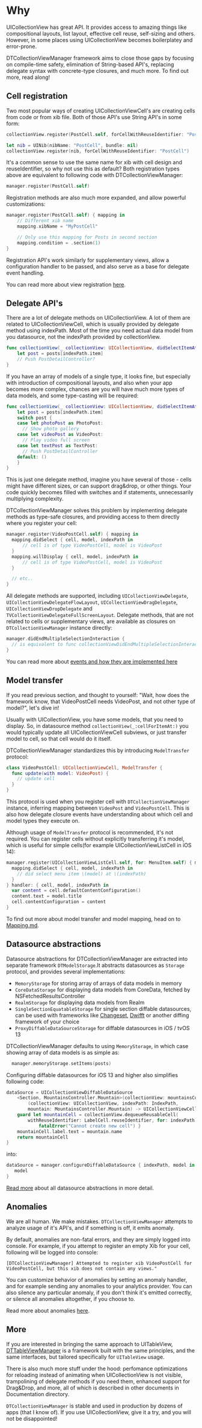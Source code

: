 # Why

UICollectionView has great API. It provides access to amazing things like compositional layouts, list layout, effective cell reuse, self-sizing and others. However, in some places using UICollectionView becomes boilerplatey and error-prone.

DTCollectionViewManager framework aims to close those gaps by focusing on compile-time safety, elimination of String-based API's, replacing delegate syntax with concrete-type closures, and much more. To find out more, read along!

## Cell registration

Two most popular ways of creating UICollectionViewCell's are creating cells from code or from xib file. Both of those API's use String API's in some form:

```swift
collectionView.register(PostCell.self, forCellWithReuseIdentifier: "PostCell")

let nib = UINib(nibName: "PostCell", bundle: nil)
collectionView.register(nib, forCellWithReuseIdentifier: "PostCell")
```

It's a common sense to use the same name for xib with cell design and reuseIdentifier, so why not use this as default? Both registration types above are equivalent to following code with DTCollectionViewManager:

```swift
manager.register(PostCell.self)
```

Registration methods are also much more expanded, and allow powerful customizations:

```swift
manager.register(PostCell.self) { mapping in
    // Different xib name
    mapping.xibName = "MyPostCell"

    // Only use this mapping for Posts in second section
    mapping.condition = .section(1)
}
```

Registration API's work similarly for supplementary views, allow a configuration handler to be passed, and also serve as a base for delegate event handling.

You can read more about view registration [here](Registration.md).

## Delegate API's

There are a lot of delegate methods on UICollectionView. A lot of them are related to UICollectionViewCell, which is usually provided by delegate method using indexPath. Most of the time you need actual data model from you datasource, not the indexPath provided by collectionView.

```swift
func collectionView(_ collectionView: UICollectionView, didSelectItemAt indexPath: IndexPath) {
    let post = posts[indexPath.item]
    // Push PostDetailController?
}
```
If you have an array of models of a single type, it looks fine, but especially with introduction of compositional layouts, and also when your app becomes more complex, chances are you will have much more types of data models, and some type-casting will be required:

```swift
func collectionView(_ collectionView: UICollectionView, didSelectItemAt indexPath: IndexPath) {
    let post = posts[indexPath.item]
    switch post {
    case let photoPost as PhotoPost:
      // Show photo gallery
    case let videoPost as VideoPost:
      // Play video full screen
    case let textPost as TextPost:
      // Push PostDetailController
    default: ()
    }
}
```

This is just one delegate method, imagine you have several of those - cells might have different sizes, or can support drag&drop, or other things. Your code quickly becomes filled with switches and if statements, unnecessarily multiplying complexity.

DTCollectionViewManager solves this problem by implementing delegate methods as type-safe closures, and providing access to them directly where you register your cell:

```swift
manager.register(VideoPostCell.self) { mapping in
  mapping.didSelect { cell, model, indexPath in
      // cell is of type VideoPostCell, model is VideoPost
  }
  mapping.willDisplay { cell, model, indexPath in
      // cell is of type VideoPostCell, model is VideoPost
  }

  // etc..
}
```

All delegate methods are supported, including `UICollectionViewDelegate`, `UICollectionViewDelegateFlowLayout`, `UICollectionViewDragDelegate`, `UICollectionViewDropDelegate` and `TVCollectionViewDelegateFullScreenLayout`. Delegate methods, that are not related to cells or supplementary views, are available as closures on `DTCollectionViewManager` instance directly:

```swift
manager.didEndMultipleSelectionInteraction {
  // is equivalent to func collectionViewDidEndMultipleSelectionInteraction(_ collectionView: UICollectionView) delegate method
}
```

You can read more about [events and how they are implemented here](Events.md)

## Model transfer

If you read previous section, and thought to yourself: "Wait, how does the framework know, that VideoPostCell needs VideoPost, and not other type of model?", let's dive in!

Usually with UICollectionView, you have some models, that you need to display. So, in datasource method `collectionView(_:cellForItemAt:)` you would typically update all UICollectionViewCell subviews, or just transfer model to cell, so that cell would do it itself.

DTCollectionViewManager standardizes this by introducing `ModelTransfer` protocol:

```swift
class VideoPostCell: UICollectionViewCell, ModelTransfer {
  func update(with model: VideoPost) {
    // update cell
  }
}
```

This protocol is used when you register cell with `DTCollectionViewManager` instance, inferring mapping between `VideoPost` and `VideoPostCell`. This is also how delegate closure events have understanding about which cell and model types they execute on.

Although usage of `ModelTransfer` protocol is recommended, it's not required. You can register cells without explicitly transferring it's model, which is useful for simple cells(for example UICollectionViewListCell in iOS 14):

```swift
manager.register(UICollectionViewListCell.self, for: MenuItem.self) { mapping in
  mapping.didSelect { cell, model, indexPath in
    // did select menu item \(model) at \(indexPath)
  }
} handler: { cell, model, indexPath in
  var content = cell.defaultContentConfiguration()
  content.text = model.title
  cell.contentConfiguration = content
}
```

To find out more about model transfer and model mapping, head on to [Mapping.md](Mapping.md).

## Datasource abstractions

Datasource abstractions for DTCollectionViewManager are extracted into separate framework `DTModelStorage`.It abstracts datasources as `Storage` protocol, and provides several implementations:

* `MemoryStorage` for storing array of arrays of data models in memory
* `CoreDataStorage` for displaying data models from CoreData, fetched by NSFetchedResultsController
* `RealmStorage` for displaying data models from Realm
* `SingleSectionEquatableStorage` for single section diffable datasources, can be used with frameworks like [Changeset](https://github.com/osteslag/Changeset), [Dwifft](https://github.com/jflinter/Dwifft) or another diffing framework of your choice
* `ProxyDiffableDataSourceStorage` for diffable datasources in iOS / tvOS 13

DTCollectionViewManager defaults to using `MemoryStorage`, in which case showing array of data models is as simple as:

```swift
  manager.memoryStorage.setItems(posts)
```

Configuring diffable datasources for iOS 13 and higher also simplifies following code:

```swift
dataSource = UICollectionViewDiffableDataSource
    <Section, MountainsController.Mountain>(collectionView: mountainsCollectionView) {
        (collectionView: UICollectionView, indexPath: IndexPath,
        mountain: MountainsController.Mountain) -> UICollectionViewCell? in
    guard let mountainCell = collectionView.dequeueReusableCell(
        withReuseIdentifier: LabelCell.reuseIdentifier, for: indexPath) as? LabelCell else {
            fatalError("Cannot create new cell") }
    mountainCell.label.text = mountain.name
    return mountainCell
}
```

into:

```swift
dataSource = manager.configureDiffableDataSource { indexPath, model in
   model
}
```

[Read more](Datasources.md) about all datasource abstractions in more detail.

## Anomalies

We are all human. We make mistakes. `DTCollectionViewManager` attempts to analyze usage of it's API's, and if something is off, it emits anomaly.

By default, anomalies are non-fatal errors, and they are simply logged into console. For example, if you attempt to register an empty Xib for your cell, following will be logged into console:

```
[DTCollectionViewManager] Attempted to register xib VideoPostCell for VideoPostCell, but this xib does not contain any views."
```

You can customize behavior of anomalies by setting an anomaly handler, and for example sending any anomalies to your analytics provider. You can also silence any particular anomaly, if you don't think it's emitted correctly, or silence all anomalies altogether, if you choose to.

Read more about anomalies [here](Anomalies.md).

## More

If you are interested in bringing the same approach to UITableView, [DTTableViewManager](https://github.com/DenTelezhkin/DTTableViewManager) is a framework built with the same principles, and the same interfaces, but tailored specifically for `UITableView` usage.

There is also much more stuff under the hood: perfomance optimizations for reloading instead of animating when UICollectionView is not visible, trampolining of delegate methods if you need them, enhanced support for Drag&Drop, and more, all of which is described in other documents in Documentation directory.

`DTCollectionViewManager` is stable and used in production by dozens of apps (that I know of). If you use UICollectionView, give it a try, and you will not be disappointed!
